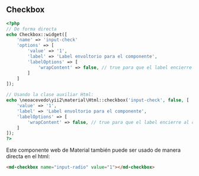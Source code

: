 ## Checkbox

```php
<?php
// De forma directa
echo Checkbox::widget([
    'name' => 'input-check'
    'options' => [
        'value' => '1',
        'label' => 'Label envoltorio para el componente',
        'labelOptions' => [
            'wrapContent' => false, // true para que el label encierre al componente
        ]
    ]    
]);

// Usando la clase auxiliar Html:
echo \neoacevedo\yii2\material\Html::checkbox('input-check', false, [
    'value' => '1',
    'label' => 'Label envoltorio para el componente',
    'labelOptions' => [
        'wrapContent' => false, // true para que el label encierre al componente
    ]
]);
?>
```

Este componente web de Material también puede ser usado de manera directa en el html:

```html
<md-checkbox name="input-radio" value="1"></md-checkbox>
```